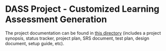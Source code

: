 # DASS Project - Customized Learning Assessment Generation

The project documentation can be found in [this directory](./docs/) (includes a project synopsis, status tracker, project plan, SRS document, test plan, design document, setup guide, etc).
